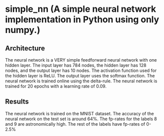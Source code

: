 # simple_nn (A simple neural network implementation in Python using only numpy.)

## Architecture
The neural network is a VERY simple feedforward neural network with one hidden layer. The input layer has 784 nodes, the hidden layer has 128 nodes, and the output layer has 10 nodes. The activation function used for the hidden layer is ReLU. The output layer uses the softmax function. The neural network is trained online using the delta-rule. The neural network is trained for 20 epochs with a learning rate of 0.09.

## Results
The neural network is trained on the MNIST dataset. The accuracy of the neural network on the test set is around 64%. The fp-rates for the labels 8 and 9 are astronomically high. The rest of the labels have fp-rates of 0-2.5%
